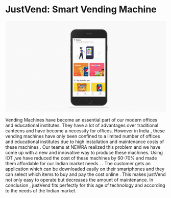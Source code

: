 # JustVend: Smart Vending Machine

![](images/Untitled.gif)

Vending Machines have become an essential part of our modern offices and educational institutes. They have a lot of advantages over traditional canteens and have become a necessity for offices. However in India , these vending machines have only been confined to a limited number of offices and educational institutes due to high installation and maintenance costs of these machines . Our teams at NEWRA realized this problem and we have come up with a new and innovative way to produce these machines. Using IOT ,we have reduced the cost of these machines by 60-70% and made them affordable for our Indian market needs . . The customer gets an application which can be downloaded easily on their smartphones and they can select which items to buy and pay the cost online . This makes justVend not only easy to operate but decreases the amount of maintenance. In conclusion , justVend fits perfectly for this age of technology and according to the needs of the Indian market.

